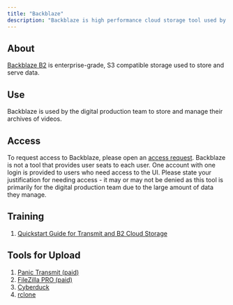 ```yaml
---
title: "Backblaze"
description: "Backblaze is high performance cloud storage tool used by digital production."
---
```


## About

[Backblaze B2](https://www.backblaze.com/b2/cloud-storage.html) is enterprise-grade, S3 compatible storage used to store and serve data.

## Use

Backblaze is used by the digital production team to store and manage their archives of videos.

## Access

To request access to Backblaze, please open an [access request](/handbook/it/end-user-services/onboarding-access-requests/access-requests/). Backblaze is not a tool that provides user seats to each user. One account with one login is provided to users who need access to the UI. Please state your justification for needing access - it may or may not be denied as this tool is primarily for the digital production team due to the large amount of data they manage.

## Training

1. [Quickstart Guide for Transmit and B2 Cloud Storage](https://help.backblaze.com/hc/en-us/articles/360043062234-Quickstart-Guide-for-Transmit-and-B2-Cloud-Storage)

## Tools for Upload

1. [Panic Transmit (paid)](https://www.panic.com/transmit/)
1. [FileZilla PRO (paid)](https://filezillapro.com/)
1. [Cyberduck](https://cyberduck.io/)
1. [rclone](https://rclone.org/b2/)
